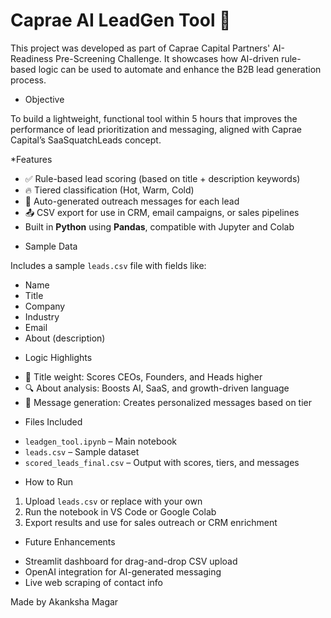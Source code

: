 # Caprae AI LeadGen Tool 🚀

This project was developed as part of Caprae Capital Partners' AI-Readiness Pre-Screening Challenge. It showcases how AI-driven rule-based logic can be used to automate and enhance the B2B lead generation process.

* Objective

To build a lightweight, functional tool within 5 hours that improves the performance of lead prioritization and messaging, aligned with Caprae Capital’s SaaSquatchLeads concept.

*Features

- ✅ Rule-based lead scoring (based on title + description keywords)
- 🔥 Tiered classification (Hot, Warm, Cold)
- 💬 Auto-generated outreach messages for each lead
- 📤 CSV export for use in CRM, email campaigns, or sales pipelines
- Built in **Python** using **Pandas**, compatible with Jupyter and Colab

* Sample Data

Includes a sample `leads.csv` file with fields like:
- Name
- Title
- Company
- Industry
- Email
- About (description)

* Logic Highlights

- 🎯 Title weight: Scores CEOs, Founders, and Heads higher
- 🔍 About analysis: Boosts AI, SaaS, and growth-driven language
- 🧠 Message generation: Creates personalized messages based on tier

* Files Included

- `leadgen_tool.ipynb` – Main notebook
- `leads.csv` – Sample dataset
- `scored_leads_final.csv` – Output with scores, tiers, and messages

* How to Run

1. Upload `leads.csv` or replace with your own
2. Run the notebook in VS Code or Google Colab
3. Export results and use for sales outreach or CRM enrichment

* Future Enhancements

- Streamlit dashboard for drag-and-drop CSV upload
- OpenAI integration for AI-generated messaging
- Live web scraping of contact info

Made by Akanksha Magar
